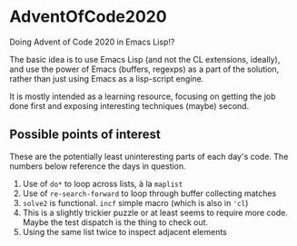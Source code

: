 # AdventOfCode2020
Doing Advent of Code 2020 in Emacs Lisp!?

The basic idea is to use Emacs Lisp (and not the CL extensions,
ideally), and use the power of Emacs (buffers, regexps) as a part of
the solution, rather than just using Emacs as a lisp-script engine.

It is mostly intended as a learning resource, focusing on getting the
job done first and exposing interesting techniques (maybe) second.

## Possible points of interest

These are the potentially least uninteresting parts of each day's
code.  The numbers below reference the days in question.

01. Use of `do*` to loop across lists, à la `maplist`
02. Use of `re-search-forward` to loop through buffer collecting matches
03. `solve2` is functional.  `incf` simple macro (which is also in `'cl`)
04. This is a slightly trickier puzzle or at least seems to require more code.  Maybe the test dispatch is the thing to check out.
05. Using the same list twice to inspect adjacent elements
